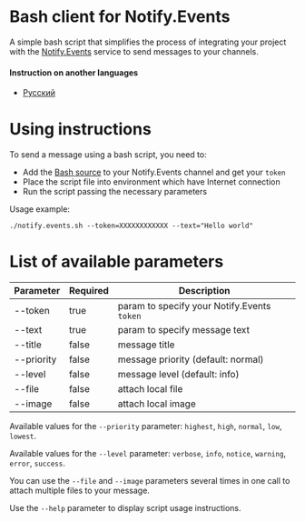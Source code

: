 # Bash client for Notify.Events

A simple bash script that simplifies the process of integrating your project with the [Notify.Events](https://notify.events) service to send messages to your channels.

#### Instruction on another languages

- [Русский](/README_RU.md)

# Using instructions

To send a message using a bash script, you need to:
- Add the [Bash source](https://notify.events/ru/source/67) to your Notify.Events channel and get your `token` 
- Place the script file into environment which have Internet connection
- Run the script passing the necessary parameters

Usage example:
```
./notify.events.sh --token=XXXXXXXXXXXX --text="Hello world"
```

# List of available parameters

| Parameter  | Required | Description                                 |
|------------|----------|---------------------------------------------|
| --token    | true     | param to specify your Notify.Events `token` |
| --text     | true     | param to specify message text               |
| --title    | false    | message title                               |
| --priority | false    | message priority (default: normal)          |
| --level    | false    | message level (default: info)               |
| --file     | false    | attach local file                           |
| --image    | false    | attach local image                          |

Available values for the `--priority` parameter: `highest`, `high`, `normal`, `low`, `lowest`.

Available values for the `--level` parameter: `verbose`, `info`, `notice`, `warning`, `error`, `success`.

You can use the `--file` and `--image` parameters several times in one call to attach multiple files to your message.

Use the `--help` parameter to display script usage instructions.